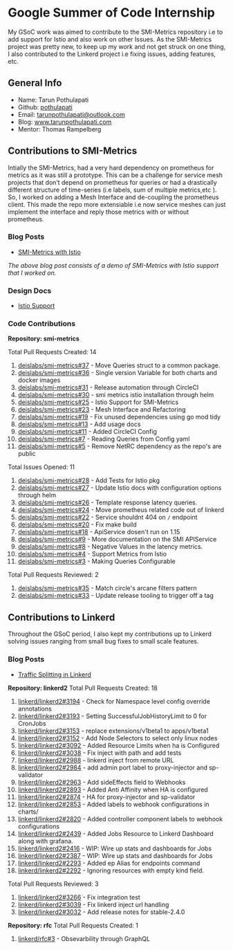 # Google Summer of Code Internship

My GSoC work was aimed to contribute to the SMI-Metrics repository i.e to add support for Istio and also work on other Issues. As the SMI-Metrics project was pretty new, to keep up my work and not get struck on one thing, I also contributed to the Linkerd project i.e fixing issues, adding features, etc.

## General Info

+ Name: Tarun Pothulapati
+ Github: [pothulapati](www.github.com/pothulapati)
+ Email: tarunpothulapati@outlook.com
+ Blog: www.tarunpothulapati.com
+ Mentor: Thomas Rampelberg

## Contributions to SMI-Metrics

Intially the SMI-Metrics, had a very hard dependency on prometheus for metrics as it was still a prototype. This can be a challenge for service mesh projects that don’t depend on prometheus for queries or had a drastically different structure of time-series (i.e labels, sum of multiple metrics,etc ). So, I worked on adding a Mesh Interface and de-coupling the prometheus client. This made the repo more extensiable i.e now service meshes can just implement the interface and reply those metrics with or without prometheus.

### Blog Posts

+ [SMI-Metrics with Istio](https://www.tarunpothulapati.com/posts/my-gsoc-journey-with-linkerd/)

*The above blog post consists of a demo of SMI-Metrics with Istio support that I worked on.*

### Design Docs

+ [Istio Support](https://docs.google.com/document/d/1mOlmwjLjoR1dus8G68ChYxJ_TJLBBvIdbYdGacFbeNM/edit?usp=sharing)

### Code Contributions

**Repository: smi-metrics**

Total Pull Requests Created: 14

1. [deislabs/smi-metrics#37](https://github.com/deislabs/smi-metrics/pull/37) - Move Queries struct to a common package.
2. [deislabs/smi-metrics#36](https://github.com/deislabs/smi-metrics/pull/36) - Single version Variable for both charts and  docker images
3. [deislabs/smi-metrics#31](https://github.com/deislabs/smi-metrics/pull/31) - Release automation through CircleCI
4. [deislabs/smi-metrics#30](https://github.com/deislabs/smi-metrics/pull/30) - smi metrics istio installation through helm
5. [deislabs/smi-metrics#25](https://github.com/deislabs/smi-metrics/pull/25) - Istio Support for SMI-Metrics
6. [deislabs/smi-metrics#23](https://github.com/deislabs/smi-metrics/pull/23) - Mesh Interface and Refactoring
7. [deislabs/smi-metrics#19](https://github.com/deislabs/smi-metrics/pull/19) - Fix unused dependencies using go mod tidy
8. [deislabs/smi-metrics#13](https://github.com/deislabs/smi-metrics/pull/13) - Add usage docs
9. [deislabs/smi-metrics#11](https://github.com/deislabs/smi-metrics/pull/11) - Added CircleCI Config
10. [deislabs/smi-metrics#7](https://github.com/deislabs/smi-metrics/pull/7) - Reading Queries from Config yaml
11. [deislabs/smi-metrics#5](https://github.com/deislabs/smi-metrics/pull/5) - Remove NetRC dependency as the repo's are public

Total Issues Opened: 11

1. [deislabs/smi-metrics#28](https://github.com/deislabs/smi-metrics/issues/28) - Add Tests for Istio pkg
2. [deislabs/smi-metrics#27](https://github.com/deislabs/smi-metrics/issues/27) - Update Istio docs with configuration options through helm
3. [deislabs/smi-metrics#26](https://github.com/deislabs/smi-metrics/issues/26) - Template response latency queries.
4. [deislabs/smi-metrics#24](https://github.com/deislabs/smi-metrics/issues/24) - Move prometheus related code out of linkerd
5. [deislabs/smi-metrics#22](https://github.com/deislabs/smi-metrics/issues/22) - Service shouldnt 404 on `/` endpoint
6. [deislabs/smi-metrics#20](https://github.com/deislabs/smi-metrics/issues/20) - Fix make build
7. [deislabs/smi-metrics#18](https://github.com/deislabs/smi-metrics/issues/18) - ApiService dosen't run on 1.15
8. [deislabs/smi-metrics#9](https://github.com/deislabs/smi-metrics/issues/9) - More documentation on the SMI APIService
9. [deislabs/smi-metrics#8](https://github.com/deislabs/smi-metrics/issues/8) - Negative Values in the latency metrics.
10. [deislabs/smi-metrics#4](https://github.com/deislabs/smi-metrics/issues/4) - Support Metrics from Istio
11. [deislabs/smi-metrics#3](https://github.com/deislabs/smi-metrics/issues/3) - Making Queries Configurable

Total Pull Requests Reviewed: 2

1. [deislabs/smi-metrics#35](https://github.com/deislabs/smi-metrics/pull/35) - Match circle's arcane filters pattern
2. [deislabs/smi-metrics#33](https://github.com/deislabs/smi-metrics/pull/33) - Update release tooling to trigger off a tag

## Contributions to Linkerd

Throughout the GSoC period, I also kept my contributions up to Linkerd solving issues ranging from small bug fixes to small scale features.

### Blog Posts

- [Traffic Splitting in Linkerd](https://www.tarunpothulapati.com/posts/traffic-splitting-linkerd/)

**Repository: linkerd2**
Total Pull Requests Created: 18

1. [linkerd/linkerd2#3194](https://github.com/linkerd/linkerd2/pull/3194) - Check for Namespace level config override annotations
2. [linkerd/linkerd2#3193](https://github.com/linkerd/linkerd2/pull/3193) - Setting SuccessfulJobHistoryLimit to 0 for CronJobs
3. [linkerd/linkerd2#3153](https://github.com/linkerd/linkerd2/pull/3153) - replace extensions/v1beta1 to apps/v1beta1
4. [linkerd/linkerd2#3152](https://github.com/linkerd/linkerd2/pull/3152) - Add Node Selectors to select only linux nodes
5. [linkerd/linkerd2#3092](https://github.com/linkerd/linkerd2/pull/3092) - Added Resource Limits when ha is Configured
6. [linkerd/linkerd2#3038](https://github.com/linkerd/linkerd2/pull/3038) - Fix inject with path and add tests
7. [linkerd/linkerd2#2988](https://github.com/linkerd/linkerd2/pull/2988) - linkerd inject from remote URL
8. [linkerd/linkerd2#2984](https://github.com/linkerd/linkerd2/pull/2984) - add admin port label to proxy-injector and sp-validator
9. [linkerd/linkerd2#2963](https://github.com/linkerd/linkerd2/pull/2963) - Add sideEffects field to Webhooks
10. [linkerd/linkerd2#2893](https://github.com/linkerd/linkerd2/pull/2893) - Added Anti Affinity when HA is configured
11. [linkerd/linkerd2#2874](https://github.com/linkerd/linkerd2/pull/2874) - HA for proxy-injector and sp-validator
12. [linkerd/linkerd2#2853](https://github.com/linkerd/linkerd2/pull/2853) - Added labels to webhook configurations in charts/
13. [linkerd/linkerd2#2820](https://github.com/linkerd/linkerd2/pull/2820) - Added controller component labels to webhook configurations
14. [linkerd/linkerd2#2439](https://github.com/linkerd/linkerd2/pull/2439) - Added Jobs Resource to Linkerd Dashboard along with grafana.
15. [linkerd/linkerd2#2416](https://github.com/linkerd/linkerd2/pull/2416) - WIP: Wire up stats and dashboards for Jobs
16. [linkerd/linkerd2#2387](https://github.com/linkerd/linkerd2/pull/2387) - WIP: Wire up stats and dashboards for Jobs
17. [linkerd/linkerd2#2293](https://github.com/linkerd/linkerd2/pull/2293) - Added ep Alias for endpoints command
18. [linkerd/linkerd2#2292](https://github.com/linkerd/linkerd2/pull/2292) - Ignoring resources with empty kind field.

Total Pull Requests Reviewed: 3

1. [linkerd/linkerd2#3266](https://github.com/linkerd/linkerd2/pull/3266) - Fix integration test
2. [linkerd/linkerd2#3039](https://github.com/linkerd/linkerd2/pull/3039) - Fix linkerd inject url handling
3. [linkerd/linkerd2#3032](https://github.com/linkerd/linkerd2/pull/3032) - Add release notes for stable-2.4.0

**Repository: rfc**
Total Pull Requests Created: 1

1. [linkerd/rfc#3](https://github.com/linkerd/rfc/pull/3) - Obsevarbility through GraphQL